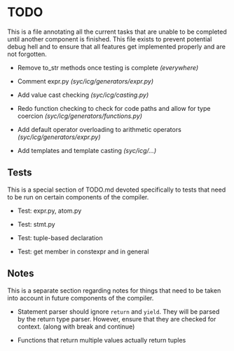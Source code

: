 # TODO
This is a file annotating all the current tasks that are unable to be completed until another component is finished.
This file exists to prevent potential debug hell and to ensure that all features get implemented properly and are not forgotten.
 
 - Remove to_str methods once testing is complete *(everywhere)*
 
 - Comment expr.py *(syc/icg/generators/expr.py)*
 
 - Add value cast checking *(syc/icg/casting.py)*
 
 - Redo function checking to check for code paths and allow for type coercion *(syc/icg/generators/functions.py)*
 
 - Add default operator overloading to arithmetic operators *(syc/icg/generators/expr.py)*
 
 - Add templates and template casting *(syc/icg/...)*

## Tests
This is a special section of TODO.md devoted specifically to tests that need to be run on certain components of the compiler.

 - Test: expr.py, atom.py
 
 - Test: stmt.py 
 
 - Test: tuple-based declaration
 
 - Test: get member in constexpr and in general
 
## Notes
This is a separate section regarding notes for things that need to be taken into account in future components of the compiler.

 - Statement parser should ignore `return` and `yield`.  They will be parsed by the return type parser.  However, ensure that
 they are checked for context. (along with break and continue)
 
 - Functions that return multiple values actually return tuples
